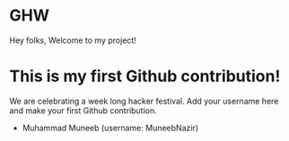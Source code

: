 # GHW

Hey folks,
Welcome to my project!

# This is my first Github contribution!

We are celebrating a week long hacker festival. Add your username here and make your first Github contribution.
- Muhammad Muneeb (username: MuneebNazir)
